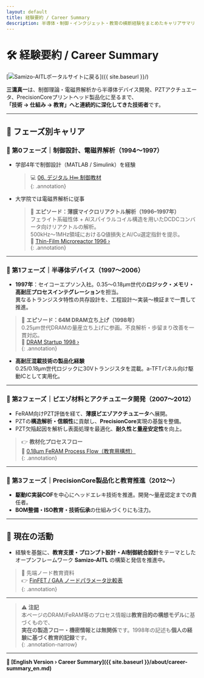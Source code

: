 ```yaml
---
layout: default
title: 経験要約 / Career Summary
description: 半導体・制御・インクジェット・教育の横断経験をまとめたキャリアサマリ
---
```


# 🛠️ 経験要約 / Career Summary
[![Samizo-AITLポータルサイトに戻る](https://img.shields.io/badge/Samizo--AITL%20ポータルサイトに戻る-brightgreen)]({{ site.baseurl }}/)

**三溝真一**は、制御理論・電磁界解析から半導体デバイス開発、PZTアクチュエータ、PrecisionCoreプリントヘッド製品化に至るまで、  
**「技術 → 仕組み → 教育」へと連続的に深化してきた技術者**です。

---

## 📘 フェーズ別キャリア

### 🔹 第0フェーズ｜制御設計、電磁界解析（1994〜1997）
- 学部4年で制御設計（MATLAB / Simulink）を経験  
  > 💻 [06. デジタル H∞ 制御教材](https://samizo-aitl.github.io/EduController/part04_digital/theory/06_digital_hinf_control.html)  
  {: .annotation}

- 大学院では電磁界解析に従事  
  > 🧪 **エピソード：薄膜マイクロリアクトル解析（1996–1997年）**  
  > フェライト系磁性体 + Alスパイラルコイル構造を用いたDCDCコンバータ向けリアクトルの解析。  
  > 500kHz〜1MHz領域におけるQ値損失とAl/Cu選定指針を提示。  
  > 🔗 [Thin-Film Microreactor 1996 ›](https://samizo-aitl.github.io/Edusemi-Plus/archive/in1996/thinfilm_microreactor/)  
  {: .annotation}

---

### 🔹 第1フェーズ｜半導体デバイス（1997〜2006）
- **1997年**：セイコーエプソン入社。0.35〜0.18μm世代の**ロジック・メモリ・高耐圧プロセスインテグレーション**を担当。  
  異なるトランジスタ特性の共存設計を、工程設計〜実装〜検証まで一貫して推進。

> 🧩 **エピソード：64M DRAM立ち上げ（1998年）**  
> 0.25μm世代DRAMの量産立ち上げに参画。不良解析・歩留まり改善を一貫対応。  
> 🔗 [DRAM Startup 1998 ›](https://samizo-aitl.github.io/Edusemi-Plus/archive/in1998/DRAM_Startup_64M_1998/)  
{: .annotation}

- **高耐圧混載技術の製品化経験**  
  0.25/0.18μm世代ロジックに30Vトランジスタを混載。a-TFTパネル向け駆動ICとして実用化。

---

### 🔹 第2フェーズ｜ピエゾ材料とアクチュエータ開発（2007〜2012）
- FeRAM向けPZT評価を経て、**薄膜ピエゾアクチュエータ**へ展開。  
- PZTの**構造解析・信頼性**に貢献し、**PrecisionCore**実現の基盤を整備。  
- PZT欠陥起因を解析し表面処理を最適化、**耐久性と量産安定性**を向上。

> 👉 **教材化プロセスフロー**  
> 📘 [0.18μm FeRAM Process Flow（教育用構想）](https://samizo-aitl.github.io/Edusemi-v4x/d_chapter1_memory_technologies/doc_FeRAM/0.18um_FeRAM_ProcessFlow)  
{: .annotation}

---

### 🔹 第3フェーズ｜PrecisionCore製品化と教育推進（2012〜）
- **駆動IC実装COF**を中心にヘッドエレキ技術を推進。開発〜量産認定までの責任者。  
- **BOM整備・ISO教育・技術伝承**の仕組みづくりにも注力。

---

## 🎯 現在の活動
- 経験を基盤に、**教育支援・プロンプト設計・AI制御統合設計**をテーマとした  
  オープンフレームワーク **Samizo-AITL** の構築と発信を推進中。

> 📌 先端ノード教育資料  
> 👉 [FinFET / GAA ノードパラメータ比較表](https://samizo-aitl.github.io/Edusemi-v4x/f_chapter1_finfet_gaa/appendixf1_05_node_params)  
{: .annotation}

---

> ⚠️ **注記**  
> 本ページのDRAM/FeRAM等のプロセス情報は**教育目的の構想モデル**に基づくもので、  
> **実在の製造フロー・機密情報とは無関係**です。1998年の記述も**個人の経験に基づく教育的記録**です。  
{: .annotation-narrow}

---

**🔗 [English Version › Career Summary]({{ site.baseurl }}/about/career-summary_en.md)**
